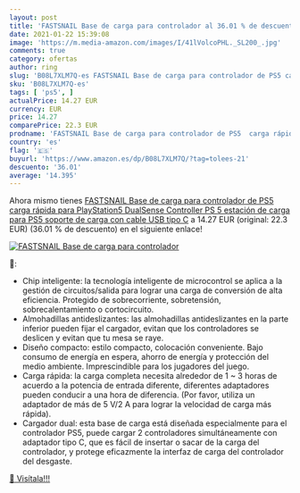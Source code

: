 ```yaml
---
layout: post
title: 'FASTSNAIL Base de carga para controlador al 36.01 % de descuento'
date: 2021-01-22 15:39:08
image: 'https://m.media-amazon.com/images/I/41lVolcoPHL._SL200_.jpg'
comments: true
category: ofertas
author: ring
slug: 'B08L7XLM7Q-es FASTSNAIL Base de carga para controlador de PS5 carga...'
sku: 'B08L7XLM7Q-es'
tags: [ 'ps5', ]
actualPrice: 14.27 EUR
currency: EUR
price: 14.27
comparePrice: 22.3 EUR
prodname: 'FASTSNAIL Base de carga para controlador de PS5  carga rápida para PlayStation5 DualSense Controller PS 5  estación de carga para PS5  soporte de carga con cable USB tipo C'
country: 'es'
flag: '🇪🇸'
buyurl: 'https://www.amazon.es/dp/B08L7XLM7Q/?tag=tolees-21'
descuento: '36.01'
average: '14.395'
---
```


Ahora mismo tienes [FASTSNAIL Base de carga para controlador de PS5  carga rápida para PlayStation5 DualSense Controller PS 5  estación de carga para PS5  soporte de carga con cable USB tipo C](https://www.amazon.es/dp/B08L7XLM7Q/?tag=tolees-21) a 14.27 EUR (original: 22.3 EUR) (36.01 %  de descuento) en el siguiente enlace!

[![FASTSNAIL Base de carga para controlador](https://m.media-amazon.com/images/I/41lVolcoPHL._SL200_.jpg)](https://www.amazon.es/dp/B08L7XLM7Q/?tag=tolees-21)

🔎:

- Chip inteligente: la tecnología inteligente de microcontrol se aplica a la gestión de circuitos/salida para lograr una carga de conversión de alta eficiencia. Protegido de sobrecorriente, sobretensión, sobrecalentamiento o cortocircuito.
- Almohadillas antideslizantes: las almohadillas antideslizantes en la parte inferior pueden fijar el cargador, evitan que los controladores se deslicen y evitan que tu mesa se raye.
- Diseño compacto: estilo compacto, colocación conveniente. Bajo consumo de energía en espera, ahorro de energía y protección del medio ambiente. Imprescindible para los jugadores del juego.
- Carga rápida: la carga completa necesita alrededor de 1 ~ 3 horas de acuerdo a la potencia de entrada diferente, diferentes adaptadores pueden conducir a una hora de diferencia. (Por favor, utiliza un adaptador de más de 5 V/2 A para lograr la velocidad de carga más rápida).
- Cargador dual: esta base de carga está diseñada especialmente para el controlador PS5, puede cargar 2 controladores simultáneamente con adaptador tipo C, que es fácil de insertar o sacar de la carga del controlador, y protege eficazmente la interfaz de carga del controlador del desgaste.

[🛒 Visítala!!!](https://www.amazon.es/dp/B08L7XLM7Q/?tag=tolees-21)
